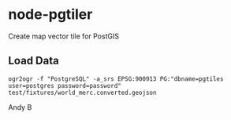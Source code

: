 node-pgtiler
============

Create map vector tile for PostGIS

## Load Data
`ogr2ogr -f "PostgreSQL" -a_srs EPSG:900913 PG:"dbname=pgtiles user=postgres password=password" test/fixtures/world_merc.converted.geojson`

Andy B
